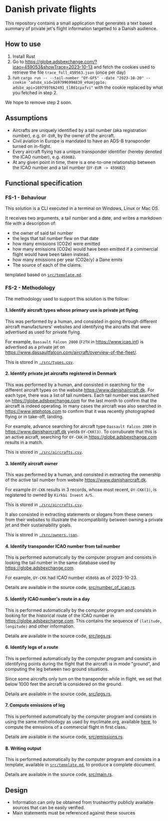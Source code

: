 # Danish private flights
This repository contains a small application that generates a text based summary of
private jet's flight information targetted to a Danish audience.

## How to use

1. Install Rust
2. Go to https://globe.adsbexchange.com/?icao=459053&showTrace=2023-10-13 and fetch the cookies
   used to retrieve the file `trace_full_459563.json` (once per day)
3. run `cargo run -- --tail-number "OY-GFS" --date "2023-10-20" --cookie "adsbx_sid=1697996994839_e9zejgp1o; adsbx_api=1697997662491_tl8d1cpxfvi"` with the cookie
   replaced by what you fetched in step 2.

We hope to remove step 2 soon.

## Assumptions

* Aircrafts are uniquely identified by a tail number (aka registration number), e.g.
  `OY-EUR`, by the owner of the aircraft.
* Civil aviation in Europe is mandated to have an ADS-B transponder turned on in-flight.
* Every aircraft flying has a unique transponder identifier (hereby denoted the ICAO number),
  e.g. `4596B2`.
* At any given point in time, there is a one-to-one relationship between the ICAO number and a tail number (`OY-EUR -> 4596B2`)

## Functional specification

### FS-1 - Behaviour

This solution is a CLI executed in a terminal on Windows, Linux or Mac OS.

It receives two arguments, a tail number and a date, and writes a
markdown file with a description of:
* the owner of said tail number
* the legs that tail number flew on that date
* how many emissions (CO2e) were emitted
* how many emissions (CO2e) would have been emitted if a commercial flight would
  have been taken instead.
* how many emissions per year (CO2e/y) a Dane emits
* The source of each of the claims.

templated based on [`src/template.md`](./src/template.md).

### FS-2 - Methodology

The methodology used to support this solution is the follow:

#### 1. Identify aircraft types whose primary use is private jet flying

This was performed by a human, and consisted in going through different aircraft
manufacturers' websites and identifying the aircrafts that were advertised as used
for private flying.

For example, `Dassault Falcon 2000` (`F2TH` in https://www.icao.int) is advertised as a
private jet on https://www.dassaultfalcon.com/aircraft/overview-of-the-fleet/.

This is stored in [`./src/types.csv`](./src/types.csv).

#### 2. Identify private jet aircrafts registered in Denmark

This was performed by a human, and consisted in searching for the different aircraft
types on the website https://www.danishaircraft.dk. For each type, there was a list
of tail numbers. Each tail number was searched on https://globe.adsbexchange.com for
the last month to confirm that the aircraft is indeed operating. In many cases the aircraft
was also searched in https://www.jetphotos.com to confirm that it was recently
photographed flying or in take-off, landing.

For example, advance searching for aircraft type `Dassault Falcon 2000` in
https://www.danishaircraft.dk yields `OY-CKK(3)`. To corruburate that this is
an active aicraft, searching for `OY-CKK` in https://globe.adsbexchange.com results in a match.

This is stored in [`./src/aircrafts.csv`](./src/aircrafts.csv).

#### 3. Identify aircraft owner

This was performed by a human, and consisted in extracting the ownership of the active
tail number from website https://www.danishaircraft.dk.

For example `OY-CKK` results in 3 records, whose most recent, `OY-CKK(3)`, is registered
to owned by `Kirkbi Invest A/S`.

This is stored in [`./src/aircrafts.csv`](./src/aircrafts.csv).

It also consisted in extracting statements or slogans from these owners from their websites
to illustrate the incompatibility between owning a private jet and their sustainability goals.

This is stored in [`./src/owners.json`](./src/owners.json).

#### 4. Identify transponder ICAO number from tail number

This is performed automatically by the computer program and consists
in looking the tail number in the same database used by https://globe.adsbexchange.com.

For example, `OY-CKK` had ICAO number `458d6b` as of 2023-10-23.

Details are available in the source code, [src/number_of_icao.rs](./src/number_of_icao.rs).

#### 5. Identify ICAO number's route in a day

This is performed automatically by the computer program and consists in looking for
the historical route of the ICAO number in https://globe.adsbexchange.com.
This contains the sequence of `(latitude, longitude)` and other information.

Details are available in the source code, [src/legs.rs](./src/legs.rs).

#### 6. Identify legs of a route

This is performed automatically by the computer program and consists in identifying
points during the flight that the aircraft is in mode "ground", and computing the leg
between two ground situations.

Since some aircrafts only turn on the transponder while in flight, we set that below 1000 feet
the aircraft is considered on the ground.

Details are available in the source code, [src/legs.rs](./src/legs.rs).

#### 7. Compute emissions of leg

This is performed automatically by the computer program and consists in using the same
metholodogy as used by myclimate.org, available [here](https://www.myclimate.org/en/information/about-myclimate/downloads/flight-emission-calculator/), to compute the emissions of a commercial
flight in first class.

Details are available in the source code, [src/emissions.rs](./src/emissions.rs).

#### 8. Writing output

This is performed automatically by the computer program and consists in a template, available
in [`src/template.md`](./src/template.md), to produce a complete document.

Details are available in the source code, [src/main.rs](./src/main.rs).

## Design

* Information can only be obtained from trustworthy publicly available sources that can
be easily verified.
* Main statements must be referenced against these sources

